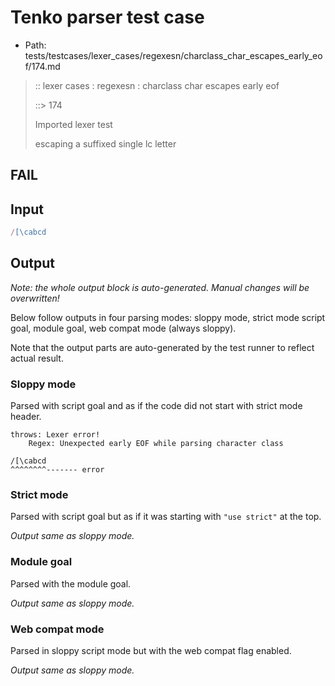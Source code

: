 # Tenko parser test case

- Path: tests/testcases/lexer_cases/regexesn/charclass_char_escapes_early_eof/174.md

> :: lexer cases : regexesn : charclass char escapes early eof
>
> ::> 174
>
> Imported lexer test
>
> escaping a suffixed single lc letter

## FAIL

## Input

`````js
/[\cabcd
`````

## Output

_Note: the whole output block is auto-generated. Manual changes will be overwritten!_

Below follow outputs in four parsing modes: sloppy mode, strict mode script goal, module goal, web compat mode (always sloppy).

Note that the output parts are auto-generated by the test runner to reflect actual result.

### Sloppy mode

Parsed with script goal and as if the code did not start with strict mode header.

`````
throws: Lexer error!
    Regex: Unexpected early EOF while parsing character class

/[\cabcd
^^^^^^^^------- error
`````

### Strict mode

Parsed with script goal but as if it was starting with `"use strict"` at the top.

_Output same as sloppy mode._

### Module goal

Parsed with the module goal.

_Output same as sloppy mode._

### Web compat mode

Parsed in sloppy script mode but with the web compat flag enabled.

_Output same as sloppy mode._
